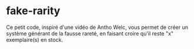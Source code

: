 # fake-rarity
 Ce petit code, inspiré d'une vidéo de Antho Welc, vous permet de créer un système générant de la fausse rareté, en faisant croire qu'il reste "x" exemplaire(s) en stock.
